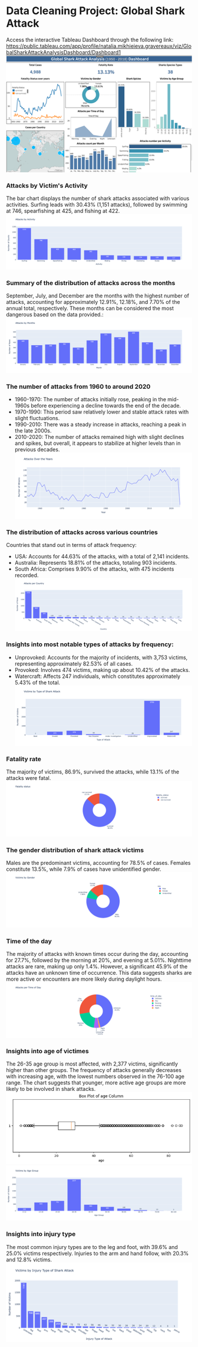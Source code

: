# Data Cleaning Project: Global Shark Attack
Access the interactive Tableau Dashboard through the following link: https://public.tableau.com/app/profile/natalia.mikhieieva.gravereaux/viz/GlobalSharkAttackAnalysisDashboard/Dashboard1
![Tableau viz](https://github.com/NGravereaux/data-cleaning-global-shark-attack/blob/main/viz/shark_attack_tableau.png?raw=true)

### Attacks by Victim's Activity 
The bar chart displays the number of shark attacks associated with various activities. Surfing leads with 30.43% (1,151 attacks), followed by swimming at 746, spearfishing at 425, and fishing at 422. 
![By activity](https://github.com/NGravereaux/data-cleaning-global-shark-attack/blob/main/viz/attacks_by_activity.png?raw=true)

### Summary of the distribution of attacks across the months
September, July, and December are the months with the highest number of attacks, accounting for approximately 12.91%, 12.18%, and 7.70% of the annual total, respectively. These months can be considered the most dangerous based on the data provided.:
![By month](https://github.com/NGravereaux/data-cleaning-global-shark-attack/blob/main/viz/attacks_by_months.png?raw=true)

### The number of attacks from 1960 to around 2020
- 1960-1970: The number of attacks initially rose, peaking in the mid-1960s before experiencing a decline towards the end of the decade.
- 1970-1990: This period saw relatively lower and stable attack rates with slight fluctuations.
- 1990-2010: There was a steady increase in attacks, reaching a peak in the late 2000s.
- 2010-2020: The number of attacks remained high with slight declines and spikes, but overall, it appears to stabilize at higher levels than in previous decades.
![By year](https://github.com/NGravereaux/data-cleaning-global-shark-attack/blob/main/viz/attacks_by_year.png?raw=true)

### The distribution of attacks across various countries
Countries that stand out in terms of attack frequency:
- USA: Accounts for 44.63% of the attacks, with a total of 2,141 incidents.
- Australia: Represents 18.81% of the attacks, totaling 903 incidents.
- South Africa: Comprises 9.90% of the attacks, with 475 incidents recorded.
![By country](https://github.com/NGravereaux/data-cleaning-global-shark-attack/blob/main/viz/attacks_per_country.png?raw=true)

### Insights into most notable types of attacks by frequency:
- Unprovoked: Accounts for the majority of incidents, with 3,753 victims, representing approximately 82.53% of all cases.
- Provoked: Involves 474 victims, making up about 10.42% of the attacks.
- Watercraft: Affects 247 individuals, which constitutes approximately 5.43% of the total.
![By type](https://github.com/NGravereaux/data-cleaning-global-shark-attack/blob/main/viz/by_type_unprovoked.png?raw=true)

### Fatality rate
The majority of victims, 86.9%, survived the attacks, while 13.1% of the attacks were fatal.
![By Fatality](https://github.com/NGravereaux/data-cleaning-global-shark-attack/blob/main/viz/fatality.png?raw=true)

### The gender distribution of shark attack victims
Males are the predominant victims, accounting for 78.5% of cases. Females constitute 13.5%, while 7.9% of cases have unidentified gender.
![By Gender](https://github.com/NGravereaux/data-cleaning-global-shark-attack/blob/main/viz/gender.png?raw=true)

### Time of the day
The majority of attacks with known times occur during the day, accounting for 27.7%, followed by the morning at 20%, and evening at 5.01%. Nighttime attacks are rare, making up only 1.4%. However, a significant 45.9% of the attacks have an unknown time of occurrence. This data suggests sharks are more active or encounters are more likely during daylight hours.
![By time of the day](https://github.com/NGravereaux/data-cleaning-global-shark-attack/blob/main/viz/time_of_day.png?raw=true)

### Insights into age of victimes
The 26-35 age group is most affected, with 2,377 victims, significantly higher than other groups. The frequency of attacks generally decreases with increasing age, with the lowest numbers observed in the 76-100 age range. The chart suggests that younger, more active age groups are more likely to be involved in shark attacks.
![Age Box Plot](https://github.com/NGravereaux/data-cleaning-global-shark-attack/blob/main/viz/age_box_pot.png?raw=true)
![By age](https://github.com/NGravereaux/data-cleaning-global-shark-attack/blob/main/viz/victims_age_group.png?raw=true)

### Insights into injury type
 The most common injury types are to the leg and foot, with 39.6% and 25.0% victims respectively. Injuries to the arm and hand follow, with 20.3% and 12.8%  victims. 
![By injury type](https://github.com/NGravereaux/data-cleaning-global-shark-attack/blob/main/viz/injury_type.png?raw=true)

